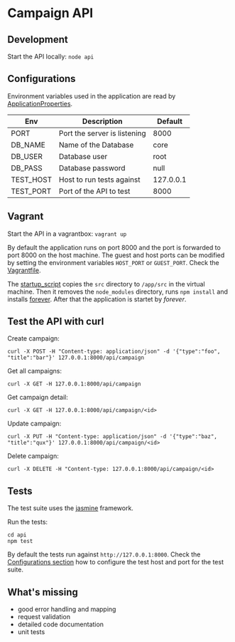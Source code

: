# Campaign API

## Development

Start the API locally:
`node api`

## Configurations

Environment variables used in the application are read by
[ApplicationProperties](../src/api/setup/applicationProperties.js).

| Env       |Description                   | Default   |
|-----------|------------------------------|-----------|
| PORT      | Port the server is listening | 8000      |
| DB_NAME   | Name of the Database         | core      |
| DB_USER   | Database user                | root      |
| DB_PASS   | Database password            | null      |
| TEST_HOST | Host to run tests against    | 127.0.0.1 |
| TEST_PORT | Port of the API to test      | 8000      |

## Vagrant

Start the API in a vagrantbox: `vagrant up`

By default the application runs on port 8000 and the port is forwarded to port
8000 on the host machine. The guest and host ports can be modified by setting
the environment variables `HOST_PORT` or `GUEST_PORT`. Check the
[Vagrantfile](../Vagrantfile).

The [startup_script](../vagrant_startup.sh) copies the `src` directory
to `/app/src` in the virtual machine. Then it removes the `node_modules`
directory, runs `npm install` and installs
[forever](https://github.com/foreverjs/forever). After that the application is
startet by *forever*. 

## Test the API with curl

Create campaign:
```
curl -X POST -H "Content-type: application/json" -d '{"type":"foo", "title":"bar"}' 127.0.0.1:8000/api/campaign
```
Get all campaigns:
```
curl -X GET -H 127.0.0.1:8000/api/campaign
```
Get campaign detail:
```
curl -X GET -H 127.0.0.1:8000/api/campaign/<id>
```
Update campaign:
```
curl -X PUT -H "Content-type: application/json" -d '{"type":"baz", "title":"qux"}' 127.0.0.1:8000/api/campaign/<id>
```
Delete campaign:
```
curl -X DELETE -H "Content-type: 127.0.0.1:8000/api/campaign/<id>
```

## Tests

The test suite uses the [jasmine](http://jasmine.github.io/) framework.

Run the tests:

```
cd api
npm test
```

By default the tests run against `http://127.0.0.1:8000`. Check the
[Configurations section](../src#configurations) how to configure the test host and port for the
test suite.

## What's missing
- good error handling and mapping
- request validation
- detailed code documentation
- unit tests
